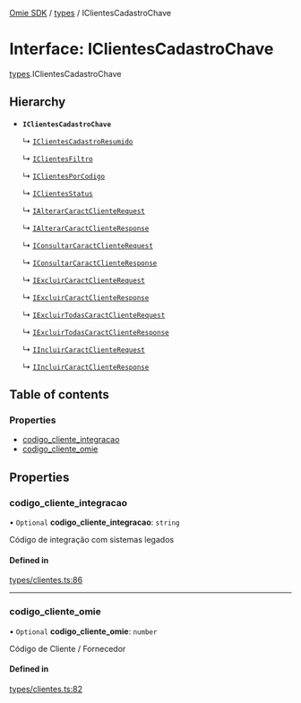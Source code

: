 [Omie SDK](../README.md) / [types](../modules/types.md) / IClientesCadastroChave

# Interface: IClientesCadastroChave

[types](../modules/types.md).IClientesCadastroChave

## Hierarchy

- **`IClientesCadastroChave`**

  ↳ [`IClientesCadastroResumido`](types.IClientesCadastroResumido.md)

  ↳ [`IClientesFiltro`](types.IClientesFiltro.md)

  ↳ [`IClientesPorCodigo`](types.IClientesPorCodigo.md)

  ↳ [`IClientesStatus`](types.IClientesStatus.md)

  ↳ [`IAlterarCaractClienteRequest`](types.IAlterarCaractClienteRequest.md)

  ↳ [`IAlterarCaractClienteResponse`](types.IAlterarCaractClienteResponse.md)

  ↳ [`IConsultarCaractClienteRequest`](types.IConsultarCaractClienteRequest.md)

  ↳ [`IConsultarCaractClienteResponse`](types.IConsultarCaractClienteResponse.md)

  ↳ [`IExcluirCaractClienteRequest`](types.IExcluirCaractClienteRequest.md)

  ↳ [`IExcluirCaractClienteResponse`](types.IExcluirCaractClienteResponse.md)

  ↳ [`IExcluirTodasCaractClienteRequest`](types.IExcluirTodasCaractClienteRequest.md)

  ↳ [`IExcluirTodasCaractClienteResponse`](types.IExcluirTodasCaractClienteResponse.md)

  ↳ [`IIncluirCaractClienteRequest`](types.IIncluirCaractClienteRequest.md)

  ↳ [`IIncluirCaractClienteResponse`](types.IIncluirCaractClienteResponse.md)

## Table of contents

### Properties

- [codigo\_cliente\_integracao](types.IClientesCadastroChave.md#codigo_cliente_integracao)
- [codigo\_cliente\_omie](types.IClientesCadastroChave.md#codigo_cliente_omie)

## Properties

### codigo\_cliente\_integracao

• `Optional` **codigo\_cliente\_integracao**: `string`

Código de integração com sistemas legados

#### Defined in

[types/clientes.ts:86](https://github.com/lucas-bogos/omie-sdk/blob/f0ca102/src/types/clientes.ts#L86)

___

### codigo\_cliente\_omie

• `Optional` **codigo\_cliente\_omie**: `number`

Código de Cliente / Fornecedor

#### Defined in

[types/clientes.ts:82](https://github.com/lucas-bogos/omie-sdk/blob/f0ca102/src/types/clientes.ts#L82)
